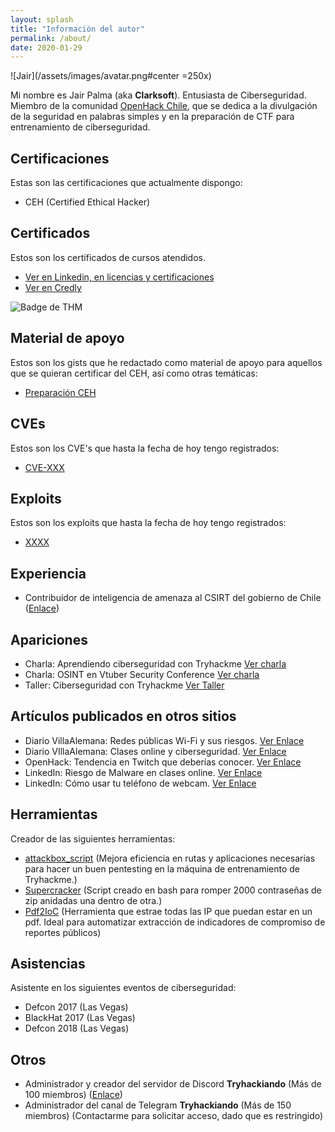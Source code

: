 ```yaml
---
layout: splash
title: "Información del autor"
permalink: /about/
date: 2020-01-29
---
```


![Jair](/assets/images/avatar.png#center =250x)

Mi nombre es Jair Palma (aka **Clarksoft**). Entusiasta de Ciberseguridad.
Miembro de la comunidad [OpenHack Chile](www.openhack.cl), que se dedica a la divulgación de la seguridad en palabras simples y en la preparación de CTF para entrenamiento de ciberseguridad.

## Certificaciones
Estas son las certificaciones que actualmente dispongo:

- CEH (Certified Ethical Hacker)

## Certificados
Estos son los certificados de cursos atendidos.

- [Ver en Linkedin, en licencias y certificaciones](https://www.linkedin.com/in/jairpalmavicenty/)
- [Ver en Credly](https://www.credly.com/users/jair-palma)

![Badge de THM](https://tryhackme-badges.s3.amazonaws.com/clarksoft.png "TryHackme")



## Material de apoyo
Estos son los gists que he redactado como material de apoyo para aquellos que se quieran certificar del CEH, así como otras temáticas:

- [Preparación CEH](https://clarksoft.github.io/Notas-de-seguridad/)


## CVEs
Estos son los CVE's que hasta la fecha de hoy tengo registrados:

- [CVE-XXX](https://nvd.nist.gov/vuln/detail/CVE-xxx)

## Exploits
Estos son los exploits que hasta la fecha de hoy tengo registrados:

- [XXXX](https://www.exploit-db.com/exploits/cxxxx)

## Experiencia
- Contribuidor de inteligencia de amenaza al CSIRT del gobierno de Chile ([Enlace](https://www.csirt.gob.cl))

## Apariciones

- Charla: Aprendiendo ciberseguridad con Tryhackme [Ver charla](https://www.youtube.com/watch?v=z4VfCBygxng)
- Charla: OSINT en Vtuber Security Conference [Ver charla](https://www.youtube.com/watch?v=ZigRyc0ndME&t=5349s)
- Taller: Ciberseguridad con Tryhackme [Ver Taller](próximamente)

## Artículos publicados en otros sitios
- Diario VillaAlemana: Redes públicas Wi-Fi y sus riesgos. [Ver Enlace](https://comunaldevillaalemana.cl/redes-publicas-wi-fi-y-sus-riesgos/)
- Diario VIllaAlemana: Clases online y ciberseguridad. [Ver Enlace](https://comunaldevillaalemana.cl/clases-online-y-ciberseguridad/)
- OpenHack: Tendencia en Twitch que deberías conocer. [Ver Enlace](https://openhack.cl/tendencias-en-twitch-que-necesitas-conocer/)
- LinkedIn: Riesgo de Malware en clases online. [Ver Enlace](https://www.linkedin.com/pulse/riesgo-de-malware-en-clases-online-jair-palma-vicenty/)
- LinkedIn: Cómo usar tu teléfono de webcam. [Ver Enlace](https://www.linkedin.com/pulse/c%C3%B3mo-usar-un-tel%C3%A9fono-m%C3%B3vil-como-webcam-para-zoom-o-palma-vicenty/)


## Herramientas
Creador de las siguientes herramientas:

- [attackbox_script](https://github.com/clarksoft/attackbox_script) (Mejora eficiencia en rutas y aplicaciones necesarias para hacer un buen pentesting en la máquina de entrenamiento de Tryhackme.)
- [Supercracker](https://github.com/clarksoft/supercracker.sh) (Script creado en bash para romper 2000 contraseñas de zip anidadas una dentro de otra.)
- [Pdf2IoC](https://github.com/clarksoft/pdf2IoC) (Herramienta que estrae todas las IP que puedan estar en un pdf. Ideal para automatizar extracción de indicadores de compromiso de reportes públicos)

## Asistencias
Asistente en los siguientes eventos de ciberseguridad:

- Defcon 2017 (Las Vegas)
- BlackHat 2017 (Las Vegas)
- Defcon 2018 (Las Vegas)

## Otros

- Administrador y creador del servidor de Discord **Tryhackiando** (Más de 100 miembros) ([Enlace](https://discord.org/vApWjFz))
- Administrador del canal de Telegram **Tryhackiando** (Más de 150 miembros) (Contactarme para solicitar acceso, dado que es restringido)

